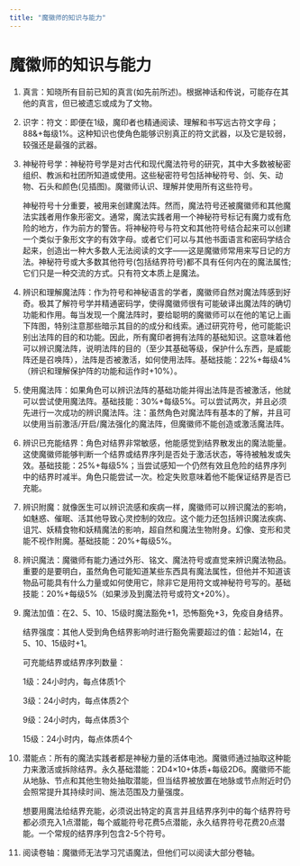 ```yaml
---
title: "魔徽师的知识与能力"
---
```

# 魔徽师的知识与能力

1. 真言：知晓所有目前已知的真言(如先前所述)。根据神话和传说，可能存在其他的真言，但已被遗忘或成为了文物。

2. 识字：符文：即便在1级，魔印者也精通阅读、理解和书写远古符文字母；88&+每级1%。这种知识也使角色能够识别真正的符文武器，以及它是较弱，较强还是最强的武器。

3. 神秘符号学：神秘符号学是对古代和现代魔法符号的研究，其中大多数被秘密组织、教派和社团所知道或使用。这些秘密符号包括神秘符号、剑、矢、动物、石头和颜色(见插图)。魔徽师认识、理解并使用所有这些符号。

    神秘符号十分重要，被用来创建魔法阵。然而，魔法符号还被魔徽师和其他魔法实践者用作象形密文。通常，魔法实践者用一个神秘符号标记有魔力或有危险的地方，作为前方的警告。将神秘符号与符文和其他符号结合起来可以创建一个类似于象形文字的有效字母。或者它们可以与其他书面语言和密码学结合起来，创造出一种大多数人无法阅读的文字——这是魔徽师常用来写日记的方法。神秘符号或大多数其他符号(包括结界符号)都不具有任何内在的魔法属性;它们只是一种交流的方式。只有符文本质上是魔法。

4. 辨识和理解魔法阵：作为符号和神秘语言的学者，魔徽师自然对魔法阵感到好奇。极其了解符号学并精通密码学，使得魔徽师很有可能破译出魔法阵的确切功能和作用。每当发现一个魔法阵时，要给聪明的魔徽师可以在他的笔记上画下阵图，特别注意那些暗示其目的的成分和线索。通过研究符号，他可能能识别出法阵的目的和功能。因此，所有魔印者拥有法阵的基础知识。这意味着他可以辨识魔法阵，说明法阵的目的（至少其基础等级，保护什么东西，是威能阵还是召唤阵），法阵是否被激活，如何使用法阵。基础技能：22%+每级4%（辨识和理解保护阵的功能和运作时+10%）。

5. 使用魔法阵：如果角色可以辨识法阵的基础功能并得出法阵是否被激活，他就可以尝试使用魔法阵。基础技能：30%+每级5%。可以尝试两次，并且必须先进行一次成功的辨识魔法阵。注：虽然角色对魔法阵有基本的了解，并且可以使用当前激活/开启/魔法强化的魔法阵，但魔徽师不能创造或激活魔法阵。

6. 辨识已充能结界：角色对结界非常敏感，他能感觉到结界散发出的魔法能量。这使魔徽师能够判断一个结界或结界序列是否处于激活状态，等待被触发或失效。基础技能：25%+每级5%；当尝试感知一个仍然有效且危险的结界序列中的结界时减半。角色只能尝试一次。检定失败意味着他不能保证结界是否已充能。

7. 辨识附魔：就像医生可以辨识流感和疾病一样，魔徽师可以辨识魔法的影响，如魅惑、催眠、活其他导致心灵控制的效应。这个能力还包括辨识魔法疾病、诅咒、妖精食物和妖精魔法的影响，超自然和魔法生物附身。幻像、变形和灵能不视作附魔。基础技能：20%+每级5%。

8. 辨识魔法：魔徽师有能力通过外形、铭文、魔法符号或直觉来辨识魔法物品。重要的是要明白，虽然角色可能知道某些东西具有魔法属性，但他并不知道该物品可能具有什么力量或如何使用它，除非它是用符文或神秘符号写的。基础技能：20%+每级5%（如果涉及到魔法符号或符文+20%）。

9. 魔法加值：在2、5、10、15级时魔法豁免+1，恐怖豁免+3，免疫自身结界。

    结界强度：其他人受到角色结界影响时进行豁免需要超过的值：起始14，在5、10、15级时+1。

    可充能结界或结界序列数量：

    1级：24小时内，每点体质1个

    3级：24小时内，每点体质2个

    9级：24小时内，每点体质3个

    15级：24小时内，每点体质4个

10. 潜能点：所有的魔法实践者都是神秘力量的活体电池。魔徽师通过抽取这种能力来激活或拆除结界。永久基础潜能：2D4×10+体质+每级2D6。魔徽师不能从地脉、节点和其他生物处抽取潜能，但当结界被放置在地脉或节点附近时仍会照常提升其持续时间、施法范围及力量强度。

    想要用魔法给结界充能，必须说出特定的真言并且结界序列中的每个结界符号都必须充入1点潜能，每个威能符号花费5点潜能，永久结界符号花费20点潜能。一个常规的结界序列包含2-5个符号。

11. 阅读卷轴：魔徽师无法学习咒语魔法，但他们可以阅读大部分卷轴。
